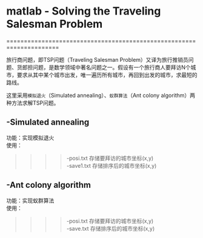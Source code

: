 # matlab - Solving the Traveling Salesman Problem
=====================================================================

旅行商问题，即TSP问题（Traveling Salesman Problem）又译为旅行推销员问题、货郎担问题，是数学领域中著名问题之一。假设有一个旅行商人要拜访N个城市，要求从其中某个城市出发，唯一遍历所有城市，再回到出发的城市，求最短的路线。

这里采用`模拟退火`（Simulated annealing）、`蚁群算法`（Ant colony algorithm）两种方法求解TSP问题。

-Simulated annealing
---------
功能：实现模拟退火\
使用：
>>>>-posi.txt     存储要拜访的城市坐标(x,y)\
>>>>-save1.txt    存储排序后的城市坐标(x,y)





-Ant colony algorithm
---------
功能：实现蚁群算法\
使用：
>>>>-posi.txt     存储要拜访的城市坐标(x,y)\
>>>>-save.txt    存储排序后的城市坐标(x,y)

